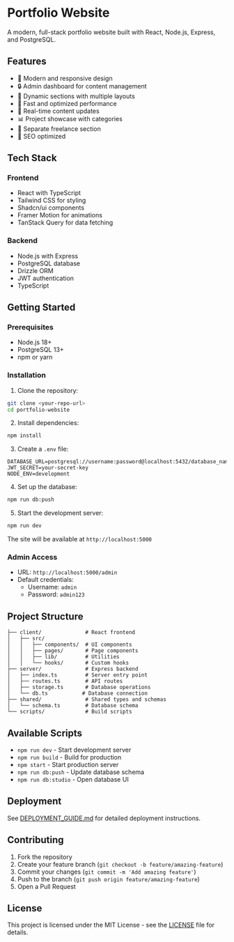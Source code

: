 # Portfolio Website

A modern, full-stack portfolio website built with React, Node.js, Express, and PostgreSQL.

## Features

- 🎨 Modern and responsive design
- 🔒 Admin dashboard for content management
- 📱 Dynamic sections with multiple layouts
- 🚀 Fast and optimized performance
- 🔄 Real-time content updates
- 📊 Project showcase with categories
- 💼 Separate freelance section
- 🎯 SEO optimized

## Tech Stack

### Frontend
- React with TypeScript
- Tailwind CSS for styling
- Shadcn/ui components
- Framer Motion for animations
- TanStack Query for data fetching

### Backend
- Node.js with Express
- PostgreSQL database
- Drizzle ORM
- JWT authentication
- TypeScript

## Getting Started

### Prerequisites
- Node.js 18+
- PostgreSQL 13+
- npm or yarn

### Installation

1. Clone the repository:
```bash
git clone <your-repo-url>
cd portfolio-website
```

2. Install dependencies:
```bash
npm install
```

3. Create a `.env` file:
```env
DATABASE_URL=postgresql://username:password@localhost:5432/database_name
JWT_SECRET=your-secret-key
NODE_ENV=development
```

4. Set up the database:
```bash
npm run db:push
```

5. Start the development server:
```bash
npm run dev
```

The site will be available at `http://localhost:5000`

### Admin Access
- URL: `http://localhost:5000/admin`
- Default credentials:
  - Username: `admin`
  - Password: `admin123`

## Project Structure

```
├── client/              # React frontend
│   ├── src/
│   │   ├── components/  # UI components
│   │   ├── pages/       # Page components
│   │   ├── lib/         # Utilities
│   │   └── hooks/       # Custom hooks
├── server/              # Express backend
│   ├── index.ts         # Server entry point
│   ├── routes.ts        # API routes
│   ├── storage.ts       # Database operations
│   └── db.ts           # Database connection
├── shared/              # Shared types and schemas
│   └── schema.ts        # Database schema
└── scripts/             # Build scripts
```

## Available Scripts

- `npm run dev` - Start development server
- `npm run build` - Build for production
- `npm start` - Start production server
- `npm run db:push` - Update database schema
- `npm run db:studio` - Open database UI

## Deployment

See [DEPLOYMENT_GUIDE.md](DEPLOYMENT_GUIDE.md) for detailed deployment instructions.

## Contributing

1. Fork the repository
2. Create your feature branch (`git checkout -b feature/amazing-feature`)
3. Commit your changes (`git commit -m 'Add amazing feature'`)
4. Push to the branch (`git push origin feature/amazing-feature`)
5. Open a Pull Request

## License

This project is licensed under the MIT License - see the [LICENSE](LICENSE) file for details.

